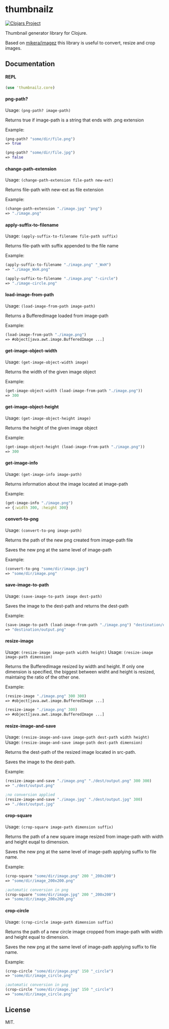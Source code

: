 # thumbnailz

[![Clojars Project](https://img.shields.io/clojars/v/org.clojars.civa86/thumbnailz.svg)](https://clojars.org/org.clojars.civa86/thumbnailz)

Thumbnail generator library for Clojure.

Based on [mikera/imagez](https://github.com/mikera/imagez) this library is useful to convert, resize and crop images.

## Documentation

#### REPL

```clojure
(use 'thumbnailz.core)
```

#### png-path?

Usage: `(png-path? image-path)`

Returns true if image-path is a string that ends with .png extension

Example:
```clojure
(png-path? "some/dir/file.png")
=> true

(png-path? "some/dir/file.jpg")
=> false
```

#### change-path-extension

Usage: `(change-path-extension file-path new-ext)`

Returns file-path with new-ext as file extension

Example:
```clojure
(change-path-extension "./image.jpg" "png")
=> "./image.png"
```

#### apply-suffix-to-filename

Usage: `(apply-suffix-to-filename file-path suffix)`

Returns file-path with suffix appended to the file name

Example:
```clojure
(apply-suffix-to-filename "./image.png" "_WxH")
=> "./image_WxH.png"

(apply-suffix-to-filename "./image.png" "-circle")
=> "./image-circle.png"
```

#### load-image-from-path

Usage: `(load-image-from-path image-path)`

Returns a BufferedImage loaded from image-path

Example:
```clojure
(load-image-from-path "./image.png")
=> #object[java.awt.image.BufferedImage ...]
```

#### get-image-object-width

Usage: `(get-image-object-width image)`

Returns the width of the given image object

Example:
```clojure
(get-image-object-width (load-image-from-path "./image.png"))
=> 300
```

#### get-image-object-height

Usage: `(get-image-object-height image)`

Returns the height of the given image object

Example:
```clojure
(get-image-object-height (load-image-from-path "./image.png"))
=> 300
```

#### get-image-info

Usage: `(get-image-info image-path)`

Returns information about the image located at image-path

Example:
```clojure
(get-image-info "./image.png")
=> {:width 300, :height 300}
```

#### convert-to-png

Usage: `(convert-to-png image-path)`

Returns the path of the new png created from image-path file

Saves the new png at the same level of image-path

Example:
```clojure
(convert-to-png "some/dir/image.jpg")
=> "some/dir/image.png"
```

#### save-image-to-path

Usage: `(save-image-to-path image dest-path)`

Saves the image to the dest-path and returns the dest-path

Example:
```clojure
(save-image-to-path (load-image-from-path "./image.png") "destination/output.png")
=> "destination/output.png"
```

#### resize-image

Usage: `(resize-image image-path width height)`
Usage: `(resize-image image-path dimension)`

Returns the BufferedImage resized by width and height.
If only one dimension is specified, the biggest between widht and height is resized, maintaing the ratio of the other one.

Example:
```clojure
(resize-image "./image.png" 300 300)
=> #object[java.awt.image.BufferedImage ...]

(resize-image "./image.png" 300)
=> #object[java.awt.image.BufferedImage ...]
```

#### resize-image-and-save

Usage: `(resize-image-and-save image-path dest-path width height)`
Usage: `(resize-image-and-save image-path dest-path dimension)`

Returns the dest-path of the resized image located in src-path.

Saves the image to the dest-path.

Example:
```clojure
(resize-image-and-save "./image.png" "./dest/output.png" 300 300)
=> "./dest/output.png"

;no conversion applied
(resize-image-and-save "./image.jpg" "./dest/output.jpg" 300)
=> "./dest/output.jpg"
```

#### crop-square

Usage: `(crop-square image-path dimension suffix)`

Returns the path of a new square image resized from image-path with width and height euqal to dimension.

Saves the new png at the same level of image-path applying suffix to file name.

Example:
```clojure
(crop-square "some/dir/image.png" 200 "_200x200")
=> "some/dir/image_200x200.png"

;automatic conversion in png
(crop-square "some/dir/image.jpg" 200 "_200x200")
=> "some/dir/image_200x200.png"
```   

#### crop-circle

Usage: `(crop-circle image-path dimension suffix)`

Returns the path of a new circle image cropped from image-path with width and height equal to dimension.

Saves the new png at the same level of image-path applying suffix to file name.

Example:
```clojure
(crop-circle "some/dir/image.png" 150 "_circle")
=> "some/dir/image_circle.png"

;automatic conversion in png
(crop-circle "some/dir/image.jpg" 150 "_circle")
=> "some/dir/image_circle.png"
```

## License

MIT.
